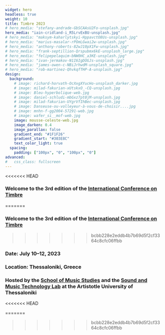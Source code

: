 ```yaml
---
widget: hero
headless: true
weight: 10
title: Timbre 2023
# hero_media: "stefany-andrade-GbSCAAsU2Fo-unsplash.jpg"
hero_media: "iain-cridland-i_R5LrvExBU-unsplash.jpg"
# hero_media: "maksym-kaharlytskyi-HppavctO8Us-unsplash.jpg"
# hero_media: "marius-masalar-rPOmLGwai2w-unsplash.jpg"
# hero_media: "anthony-roberts-82wJ10pX1Fw-unsplash.jpg"
# hero_media: "frank-septillion-Qrspubmx6kE-unsplash_large.jpg"
# hero_media: "felipepelaquim-bNW0HC_a3KE-unsplash.jpg"
# hero_media: "ivan-jermakov-N1I6IgDOGJs-unsplash.jpg"
# hero_media: "james-owen-c-NBiJrhwdM-unsplash_square.jpg"
# hero_media: "rob-martinez-QhvkqfTHP-A-unsplash.jpg"
design:
  background:
    # image: richard-horvath-OcXxgXYucHo-unsplash_darker.jpg
    # image: milad-fakurian-xUtskxO_-CQ-unsplash.jpg
    # image: Bleu-hyperbolique-web.jpg
    # image: daniel-schludi-mbGxz7pt0jM-unsplash.jpg
    # image: milad-fakurian-UYgrVfIhBec-unsplash.jpg
    # image: Danseuse-ou-volleyeur-à-vous-de-choisir....jpg
    # image: mnhn-f-gg2004-57291-web.jpg
    # image: wafer_si__mof-web.jpg
    image: mousse-celeste-web.jpg
    image_darken: 0.4
    image_parallax: false
    gradient_end: "#1F1F26"
    gradient_start: "#303E8C"
    text_color_light: true
  spacing:
    padding: ["100px", "0", "100px", "0"]
advanced:
#   css_class: fullscreen
---
```


<<<<<<< HEAD

### Welcome to the 3rd edition of the [International Conference on Timbre](https://timbreconference.org/) 

=======
### Welcome to the 3rd edition of the [International Conference on Timbre](https://timbreconference.org/) 

>>>>>>> bcbb228e2eddb4b7b69d5f2cf3364c8cfc06ffbb

### Date: July 10–12, 2023


### Location: Thessaloniki, Greece


### Hosted by the [School of Music Studies](https://www.mus.auth.gr/en/) and the [Sound and Music Technology Lab](https://smtl.mus.auth.gr/) at the Artistotle University of Thessaloniki

<<<<<<< HEAD
<!-- **Date:** July 10 - 12, 2023

**Location:** Thessaloniki, Greece -->
=======
<!-- #### The 3rd International Conference on Timbre hosted by the **[School of Music Studies](https://www.mus.auth.gr/en/)** and the **[Sound and Music Technology Lab](https://smtl.mus.auth.gr/)** at the Artistotle University of Thessaloniki -->

<!-- **Date:** July 10 - 12, 2023 -->
<!-- **Location:** Thessaloniki, Greece -->
>>>>>>> bcbb228e2eddb4b7b69d5f2cf3364c8cfc06ffbb


